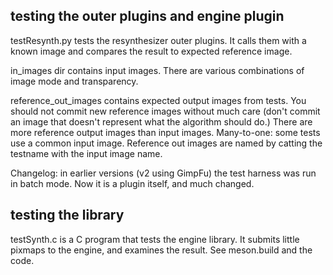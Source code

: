 ## testing the outer plugins and engine plugin

testResynth.py tests the resynthesizer outer plugins.
It calls them with a known image
and compares the result to expected reference image.

in_images dir contains input images.
There are various combinations of image mode and transparency.

reference_out_images contains expected output images from tests.
You should not commit new reference images without much care
(don't commit an image that doesn't represent what the algorithm should do.)
There are more reference output images than input images.
Many-to-one: some tests use a common input image.
Reference out images are named by catting the testname with the input image name.

Changelog: in earlier versions (v2 using GimpFu)
the test harness was run in batch mode.
Now it is a plugin itself, and much changed.

## testing the library

testSynth.c is a C program that tests the engine library.
It submits little pixmaps to the engine, and examines the result.
See meson.build and the code.

